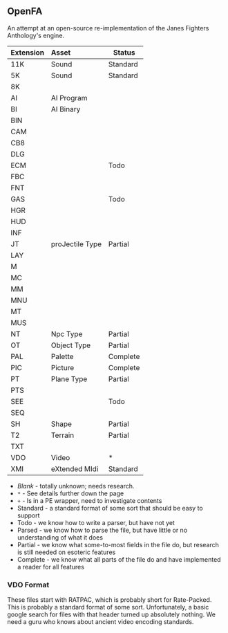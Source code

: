 OpenFA
------
An attempt at an open-source re-implementation of the Janes Fighters Anthology's engine.

| Extension | Asset           | Status   |
| --------- |:--------------- | -------- |
| 11K       | Sound           | Standard |
| 5K        | Sound           | Standard |
| 8K        |                 |          |
| AI        | AI Program      |          |
| BI        | AI Binary       |          |
| BIN       |                 |          |
| CAM       |                 |          |
| CB8       |                 |          |
| DLG       |                 |          |
| ECM       |                 | Todo     |
| FBC       |                 |          |
| FNT       |                 |          |
| GAS       |                 | Todo     |
| HGR       |                 |          |
| HUD       |                 |          |
| INF       |                 |          |
| JT        | proJectile Type | Partial  |
| LAY       |                 |          |
| M         |                 |          |
| MC        |                 |          |
| MM        |                 |          |
| MNU       |                 |          |
| MT        |                 |          |
| MUS       |                 |          |
| NT        | Npc Type        | Partial  |
| OT        | Object Type     | Partial  |
| PAL       | Palette         | Complete |
| PIC       | Picture         | Complete |
| PT        | Plane Type      | Partial  |
| PTS       |                 |          |
| SEE       |                 | Todo     |
| SEQ       |                 |          |
| SH        | Shape           | Partial  |
| T2        | Terrain         | Partial  |
| TXT       |                 |          |
| VDO       | Video           | *        |
| XMI       | eXtended MIdi   | Standard |

* _Blank_ - totally unknown; needs research.
* `*` - See details further down the page
* `+` - Is in a PE wrapper, need to investigate contents
* Standard - a standard format of some sort that should be easy to support
* Todo - we know how to write a parser, but have not yet
* Parsed - we know how to parse the file, but have little or no understanding of what it does
* Partial - we know what some-to-most fields in the file do, but research is still needed on esoteric features
* Complete - we know what all parts of the file do and have implemented a reader for all features

### VDO Format
These files start with RATPAC, which is probably short for Rate-Packed. This is probably a standard
format of some sort. Unfortunately, a basic google search for files with that header turned up absolutely
nothing. We need a guru who knows about ancient video encoding standards.
